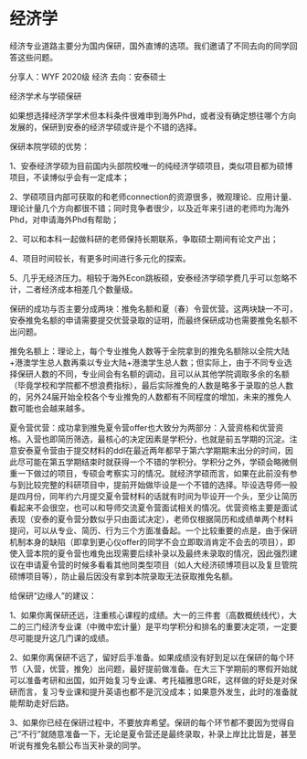 # 经济学

经济专业道路主要分为国内保研，国外直博的选项。我们邀请了不同去向的同学回答这些问题。



分享人：WYF 2020级 经济 去向：安泰硕士

经济学术与学硕保研

如果想选择经济学学术但本科条件很难申到海外Phd，或者没有确定想往哪个方向发展的，保研到安泰的经济学硕或许是个不错的选择。

保研本院学硕的优势：

1、安泰经济学硕为目前国内头部院校唯一的纯经济学硕项目，类似项目都为硕博项目，不读博似乎会有一定成本；

2、学硕项目内部可获取的和老师connection的资源很多，微观理论、应用计量、理论计量几个方向都很不错；同时竞争者很少，以及近年来引进的老师均为海外Phd，对申请海外Phd有帮助；

2、可以和本科一起做科研的老师保持长期联系，争取硕士期间有论文产出；

4、项目时间较长，有更多时间进行多元化的探索。

5、几乎无经济压力。相较于海外Econ跳板硕，安泰经济学硕学费几乎可以忽略不计，二者经济成本相差几个数量级。

保研的成功与否主要分成两块：推免名额和夏（春）令营优营。这两块缺一不可，安泰推免名额的申请需要提交优营录取的证明，而最终保研成功也需要推免名额不出问题。

推免名额上：理论上，每个专业推免人数等于全院拿到的推免名额除以全院大陆+港澳学生总人数再乘以专业大陆+港澳学生总人数；但实际上，由于不同专业选择保研人数的不同，专业间会有名额的调动，且可以从其他学院调取多余的名额（毕竟学校和学院都不想浪费指标），最后实际推免的人数是略多于录取的总人数的，另外24届开始全校各个专业推免的人数都有不同程度的增加，未来的推免人数可能也会越来越多。

夏令营优营：成功拿到推免夏令营offer也大致分为两部分：入营资格和优营资格。入营也即简历筛选，最核心的决定因素是学积分，也就是前五学期的沉淀。注意安泰夏令营由于提交材料的ddl在最近两年都早于第六学期期末出分的时间，因此尽可能在第五学期结束时就获得一个不错的学积分。学积分之外，学硕会略微侧重一下做过的项目，专硕会考察实习的情况。就经济学硕而言，如果在此前没有参与到比较完整的科研项目中，提前开始做毕设是一个不错的选择。毕设选导师一般是四月份，同年约六月提交夏令营材料的话就有时间为毕设开一个头，至少让简历看起来不会很空，也可以和导师交流夏令营面试相关的情况。优营资格主要是面试表现（安泰的夏令营分数似乎只由面试决定），老师仅根据简历和成绩单两个材料提问，可以从专业、简历、行为三个方面准备起。一个比较重要的点是，由于保研机制本身的缺陷（即拿到更心仪offer的同学不会立即取消肯定不会去的项目），即使入营本院的夏令营也难免出现需要后续补录以及最终未录取的情况，因此强烈建议在申请夏令营的时候多看看其他同类型项目（如人大经济硕博项目以及复旦管院硕博项目等），防止最后因没有拿到本院录取无法获取推免名额。

给保研“边缘人”的建议：

1、如果你离保研还远，注重核心课程的成绩。大一的三件套（高数概统线代），大二的三门经济专业课（中微中宏计量）是平均学积分和排名的重要决定项，一定要尽可能提升这几门课的成绩。

2、如果你离保研不远了，留好后手准备。如果成绩没有好到足以在保研的每个环节（入营，优营，推免）出问题，最好提前做准备。在大三下学期前的寒假开始就可以准备考研和出国，如开始复习专业课、考托福雅思GRE，这样做的好处是对保研而言，复习专业课和提升英语也都不是沉没成本；如果意外发生，此时的准备就能帮助走好后路。

3、如果你已经在保研过程中，不要放弃希望。保研的每个环节都不要因为觉得自己“不行”就随意准备一下，无论是夏令营还是最终录取，补录上岸比比皆是，甚至听说有推免名额公布当天补录的同学。

